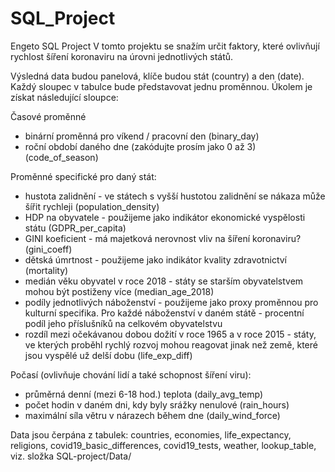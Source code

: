 # SQL_Project
Engeto SQL Project
V tomto projektu se snažím určit faktory, které ovlivňují rychlost šíření koronaviru na úrovni jednotlivých států.

Výsledná data budou panelová, klíče budou stát (country) a den (date). Každý sloupec v tabulce bude představovat jednu proměnnou. Úkolem je získat následující sloupce:

Časové proměnné
- binární proměnná pro víkend / pracovní den (binary_day)
- roční období daného dne (zakódujte prosím jako 0 až 3) (code_of_season)

Proměnné specifické pro daný stát:

- hustota zalidnění - ve státech s vyšší hustotou zalidnění se nákaza může šířit rychleji (population_density)
- HDP na obyvatele - použijeme jako indikátor ekonomické vyspělosti státu (GDPR_per_capita)
- GINI koeficient - má majetková nerovnost vliv na šíření koronaviru? (gini_coeff)
- dětská úmrtnost - použijeme jako indikátor kvality zdravotnictví (mortality)
- medián věku obyvatel v roce 2018 - státy se starším obyvatelstvem mohou být postiženy více (median_age_2018)
- podíly jednotlivých náboženství - použijeme jako proxy proměnnou pro kulturní specifika. Pro každé náboženství v daném 
  státě - procentní podíl jeho příslušníků na celkovém obyvatelstvu
- rozdíl mezi očekávanou dobou dožití v roce 1965 a v roce 2015 - státy, ve kterých proběhl rychlý rozvoj mohou reagovat jinak 
   než země, které jsou vyspělé už delší dobu (life_exp_diff)

Počasí (ovlivňuje chování lidí a také schopnost šíření viru):

- průměrná denní (mezi 6-18 hod.) teplota (daily_avg_temp)
- počet hodin v daném dni, kdy byly srážky nenulové (rain_hours)
- maximální síla větru v nárazech během dne (daily_wind_force)

Data jsou čerpána z tabulek: countries, economies, life_expectancy, religions, covid19_basic_differences, covid19_tests, weather, lookup_table, viz. složka SQL-project/Data/
